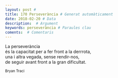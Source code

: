 ```yaml
---
layout: post #
title: 170 Perseverància # Generat automàticament
date: 2018-02-20 # Data
description:  # Argument
keywords: perseverància # Paraules clau
coments:  # Comentaris
---
```


La perseverància <br />
és la capacitat per a fer front a la derrrota, <br />
una i altra vegada, sense rendir-nos, <br />
de seguir avant front a la gran dificultat.

<small>Bryan Traci</small>
